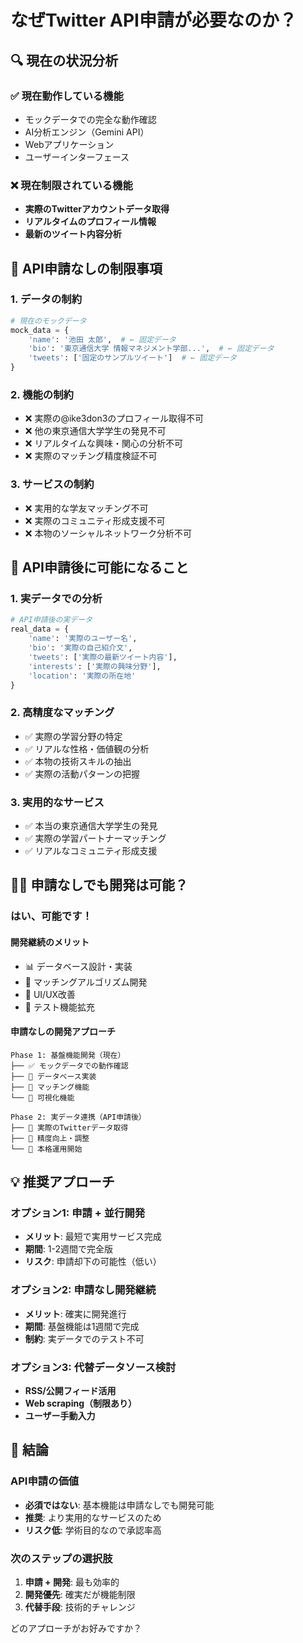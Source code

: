 # なぜTwitter API申請が必要なのか？

## 🔍 現在の状況分析

### ✅ 現在動作している機能
- モックデータでの完全な動作確認
- AI分析エンジン（Gemini API）
- Webアプリケーション
- ユーザーインターフェース

### ❌ 現在制限されている機能
- **実際のTwitterアカウントデータ取得**
- **リアルタイムのプロフィール情報**
- **最新のツイート内容分析**

## 🚫 API申請なしの制限事項

### 1. データの制約
```python
# 現在のモックデータ
mock_data = {
    'name': '池田 太郎',  # ← 固定データ
    'bio': '東京通信大学 情報マネジメント学部...',  # ← 固定データ
    'tweets': ['固定のサンプルツイート']  # ← 固定データ
}
```

### 2. 機能の制約
- ❌ 実際の@ike3don3のプロフィール取得不可
- ❌ 他の東京通信大学学生の発見不可
- ❌ リアルタイムな興味・関心の分析不可
- ❌ 実際のマッチング精度検証不可

### 3. サービスの制約
- ❌ 実用的な学友マッチング不可
- ❌ 実際のコミュニティ形成支援不可
- ❌ 本物のソーシャルネットワーク分析不可

## 🎯 API申請後に可能になること

### 1. 実データでの分析
```python
# API申請後の実データ
real_data = {
    'name': '実際のユーザー名',
    'bio': '実際の自己紹介文',
    'tweets': ['実際の最新ツイート内容'],
    'interests': ['実際の興味分野'],
    'location': '実際の所在地'
}
```

### 2. 高精度なマッチング
- ✅ 実際の学習分野の特定
- ✅ リアルな性格・価値観の分析
- ✅ 本物の技術スキルの抽出
- ✅ 実際の活動パターンの把握

### 3. 実用的なサービス
- ✅ 本当の東京通信大学学生の発見
- ✅ 実際の学習パートナーマッチング
- ✅ リアルなコミュニティ形成支援

## 🤷‍♂️ 申請なしでも開発は可能？

### はい、可能です！

#### 開発継続のメリット
- 📊 データベース設計・実装
- 🔄 マッチングアルゴリズム開発
- 🎨 UI/UX改善
- 🧪 テスト機能拡充

#### 申請なしの開発アプローチ
```
Phase 1: 基盤機能開発（現在）
├── ✅ モックデータでの動作確認
├── 🔄 データベース実装
├── 🔄 マッチング機能
└── 🔄 可視化機能

Phase 2: 実データ連携（API申請後）
├── 🔄 実際のTwitterデータ取得
├── 🔄 精度向上・調整
└── 🔄 本格運用開始
```

## 💡 推奨アプローチ

### オプション1: 申請 + 並行開発
- **メリット**: 最短で実用サービス完成
- **期間**: 1-2週間で完全版
- **リスク**: 申請却下の可能性（低い）

### オプション2: 申請なし開発継続
- **メリット**: 確実に開発進行
- **期間**: 基盤機能は1週間で完成
- **制約**: 実データでのテスト不可

### オプション3: 代替データソース検討
- **RSS/公開フィード活用**
- **Web scraping（制限あり）**
- **ユーザー手動入力**

## 🎯 結論

### API申請の価値
- **必須ではない**: 基本機能は申請なしでも開発可能
- **推奨**: より実用的なサービスのため
- **リスク低**: 学術目的なので承認率高

### 次のステップの選択肢
1. **申請 + 開発**: 最も効率的
2. **開発優先**: 確実だが機能制限
3. **代替手段**: 技術的チャレンジ

どのアプローチがお好みですか？